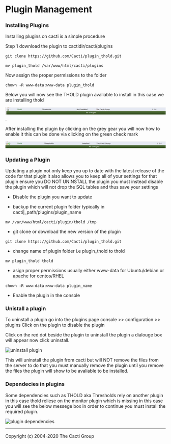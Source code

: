 # Plugin Management

### Installing Plugins

Installing plugins on cacti is a simple procedure

Step 1 download the plugin to cactidir/cacti/plugins

```console
git clone https://github.com/Cacti/plugin_thold.git
```

```console
mv plugin_thold /var/www/html/cacti/plugins
```

Now assign the proper permissions to the folder

```console
chown -R www-data:www-data plugin_thold
```

Below you will now see the THOLD plugin avaliable to install in this case we are
installing thold

![thold plugin](images/cacti_thold_plugin_install.JPG).

After installing the plugin by clicking on the grey gear you will now how
to enable it this can be done via clicking on the green check mark

![thold plugin enable](images/cacti_thold_enable.JPG)

### Updating a Plugin

Updating a plugin not only keep you up to date with the latest release of the code for that plugin
it also allows you to keep all of your settings for that plugin ensure you DO NOT UNINSTALL the plugin
you must instead disable the plugin which will not drop the SQL tables and thus save your settings

- Disable the plugin you want to update

- backup the current plugin folder typically in cacti|_path/plugins/plugin_name

```console
mv /var/www/html/cacti/plugin/thold /tmp
```
- git clone or download the new version of the plugin

```console
git clone https://github.com/Cacti/plugin_thold.git
```

- change name of plugin folder i.e plugin_thold to thold
```console
mv plugin_thold thold
```
- asign proper permissions usually either www-data for Ubuntu/debian or apache for centos/RHEL
```console
chown -R www-data:www-data plugin_name
```
- Enable the plugin in the console



### Unistall a plugin

To uninstall a plugin go into the plugins page console >> configuration >>
plugins Click on the plugin to disable the plugin

Click on the red dot beside the plugin to uninstall the plugin a dialouge box
will appear now click uninstall.

![uninstall plugin](images/plugins-uninstall.png)

This will uninstall the plugin from cacti but will NOT remove the files from the
server to do that you must manually remove the plugin until you remove the files
the plugin will show to be avaliable to be installed.

### Dependecies in plugins

Some dependencies such as THOLD aka Thresholds rely on another plugin in this
case thold reliese on the monitor plugin which is missing in this case you will
see the below messege box in order to continue you must install the required
plugin.

![plugin dependencies](images/plugins-dependencies.png)

---
Copyright (c) 2004-2020 The Cacti Group
